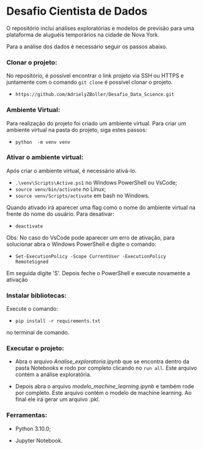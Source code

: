 # Desafio Cientista de Dados

O repositório inclui análises exploratórias e modelos de previsão para uma plataforma de aluguéis temporários na cidade de Nova York.

Para a análise dos dados é necessário seguir os passos abaixo.

### Clonar o projeto:
No repositório, é possível encontrar o link projeto via SSH ou HTTPS e juntamente com o comando `git clone` é possível clonar o projeto.
- `https://github.com/AdrielyZBoller/Desafio_Data_Science.git`

### Ambiente Virtual:
Para realização do projeto foi criado um ambiente virtual. Para criar um ambiente virtual na pasta do projeto, siga estes passos:
- `python  -m venv venv`

### Ativar o ambiente virtual:
Após criar o ambiente virtual, é necessário ativá-lo.

- `.\venv\Scripts\Active.ps1` no Windows PowerShell ou VsCode;
- `source venv/bin/activate` no Linux;
- `source venv/Scripts/activate` em bash no Windows.

Quando ativado irá aparecer uma flag como o nome do ambiente virtual na frente do nome do usuário. Para desativar:
- `deactivate`

Obs: No caso do VsCode pode aparecer um erro de ativação, para solucionar abra o Windows PowerShell e digite o comando:
- `Set-ExecutionPolicy -Scope CurrentUser -ExecutionPolicy RemoteSigned`

Em seguida digite 'S'. Depois feche o PowerShell e execute novamente a ativação

### Instalar bibliotecas:
Execute o comando:

- `pip install -r requirements.txt` 

no terminal de comando.

### Executar o projeto:

- Abra o arquivo *Analise_exploratoria.ipynb* que se encontra dentro da pasta Notebooks e rodo por completo clicando no `run all`. Este arquivo contém a análise exploratória.

- Depois abra o arquivo *modelo_machine_learning.ipynb* e também rode por completo. Este arquivo contém o modelo de machine learning. Ao final ele irá gerar um arquivo .pkl.

### Ferramentas:
- Python 3.10.0;

- Jupyter Notebook.
